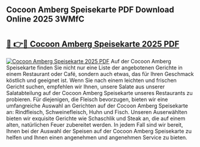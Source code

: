 ## Cocoon Amberg Speisekarte PDF Download Online 2025 3WMfC

# <h2><a href="http://gc8vos.nevu.top/?p=Cocoon+Amberg+Speisekarte">🔗 👉🔴 Cocoon Amberg Speisekarte 2025 PDF</a></h2>

[![Cocoon Amberg Speisekarte 2025 PDF](https://i.imgur.com/dBaPXMq.png)](http://gc8vos.nevu.top/?p=Cocoon+Amberg+Speisekarte)
Auf der Cocoon Amberg Speisekarte finden Sie nicht nur eine Liste der angebotenen Gerichte in einem Restaurant oder Café, sondern auch etwas, das für Ihren Geschmack köstlich und geeignet ist. Wenn Sie nach einem leichten und frischen Gericht suchen, empfehlen wir Ihnen, unsere Salate aus unserer Salatabteilung auf der Cocoon Amberg Speisekarte unseres Restaurants zu probieren. Für diejenigen, die Fleisch bevorzugen, bieten wir eine umfangreiche Auswahl an Gerichten auf der Cocoon Amberg Speisekarte an: Rindfleisch, Schweinefleisch, Huhn und Fisch. Unseren Auserwählten bieten wir exquisite Gerichte wie Schaschlik und Steak an, die auf einem alten, natürlichen Feuer zubereitet werden. In jedem Fall sind wir bereit, Ihnen bei der Auswahl der Speisen auf der Cocoon Amberg Speisekarte zu helfen und Ihnen einen angenehmen und angenehmen Service zu bieten.
